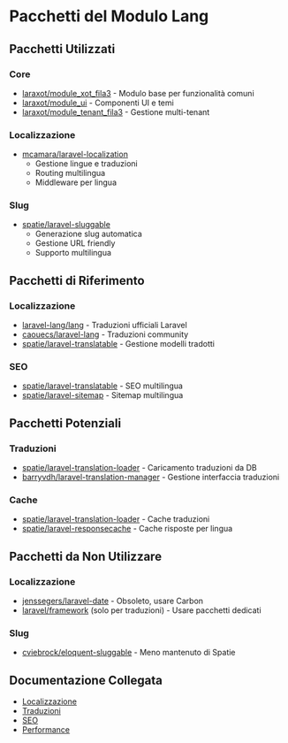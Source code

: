 # Pacchetti del Modulo Lang

## Pacchetti Utilizzati

### Core
- [laraxot/module_xot_fila3](../Xot/docs/packages.md) - Modulo base per funzionalità comuni
- [laraxot/module_ui](../UI/docs/packages.md) - Componenti UI e temi
- [laraxot/module_tenant_fila3](../Tenant/docs/packages.md) - Gestione multi-tenant

### Localizzazione
- [mcamara/laravel-localization](https://github.com/mcamara/laravel-localization)
  - Gestione lingue e traduzioni
  - Routing multilingua
  - Middleware per lingua

### Slug
- [spatie/laravel-sluggable](https://github.com/spatie/laravel-sluggable)
  - Generazione slug automatica
  - Gestione URL friendly
  - Supporto multilingua

## Pacchetti di Riferimento

### Localizzazione
- [laravel-lang/lang](https://github.com/Laravel-Lang/lang) - Traduzioni ufficiali Laravel
- [caouecs/laravel-lang](https://github.com/caouecs/Laravel-lang) - Traduzioni community
- [spatie/laravel-translatable](https://github.com/spatie/laravel-translatable) - Gestione modelli tradotti

### SEO
- [spatie/laravel-translatable](https://github.com/spatie/laravel-translatable) - SEO multilingua
- [spatie/laravel-sitemap](https://github.com/spatie/laravel-sitemap) - Sitemap multilingua

## Pacchetti Potenziali

### Traduzioni
- [spatie/laravel-translation-loader](https://github.com/spatie/laravel-translation-loader) - Caricamento traduzioni da DB
- [barryvdh/laravel-translation-manager](https://github.com/barryvdh/laravel-translation-manager) - Gestione interfaccia traduzioni

### Cache
- [spatie/laravel-translation-loader](https://github.com/spatie/laravel-translation-loader) - Cache traduzioni
- [spatie/laravel-responsecache](https://github.com/spatie/laravel-responsecache) - Cache risposte per lingua

## Pacchetti da Non Utilizzare

### Localizzazione
- [jenssegers/laravel-date](https://github.com/jenssegers/laravel-date) - Obsoleto, usare Carbon
- [laravel/framework](https://github.com/laravel/framework) (solo per traduzioni) - Usare pacchetti dedicati

### Slug
- [cviebrock/eloquent-sluggable](https://github.com/cviebrock/eloquent-sluggable) - Meno mantenuto di Spatie

## Documentazione Collegata

- [Localizzazione](packages/localization.md)
- [Traduzioni](packages/translations.md)
- [SEO](packages/seo.md)
- [Performance](packages/performance.md) 
